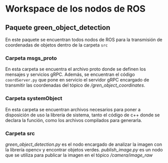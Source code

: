 # Workspace de los nodos de ROS

## Paquete green_object_detection
En este paquete se encuentran todos nodos de ROS para la transmisión de coordenadas de objetos dentro de la carpeta `src`

### Carpeta msgs_proto
En esta carpeta se encuentra el archivo proto donde se definen los mensajes y servicios gRPC. Además, se encuentran el código `coordServer.py` que pone en servicio el servidor gRPC encargado de transmitir las coordenadas del tópico de */gren_object_coordinates*. 

### Carpeta systemObject
En esta carpeta se encuentran archivos necesarios para poner a disposición de uso la librería de sistema, tanto el código de c++ donde se declara la función, como los archivos compilados para generarla. 

### Carpeta src
*green_object_detection.py* es el nodo encargado de analizar la imagen con la librería opencv y encontrar objetos verdes. *publish_image.py* es un nodo que se utiliza para publicar la imagen en el tópico */camera/image_raw*